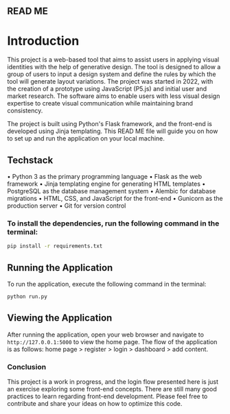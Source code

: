 ## READ ME

# Introduction

This project is a web-based tool that aims to assist users in applying visual identities with the help of generative design. The tool is designed to allow a group of users to input a design system and define the rules by which the tool will generate layout variations. The project was started in 2022, with the creation of a prototype using JavaScript (P5.js) and initial user and market research. The software aims to enable users with less visual design expertise to create visual communication while maintaining brand consistency.

The project is built using Python's Flask framework, and the front-end is developed using Jinja templating. This READ ME file will guide you on how to set up and run the application on your local machine.

## Techstack

• Python 3 as the primary programming language
• Flask as the web framework
• Jinja templating engine for generating HTML templates
• PostgreSQL as the database management system
• Alembic for database migrations
• HTML, CSS, and JavaScript for the front-end
• Gunicorn as the production server
• Git for version control

### To install the dependencies, run the following command in the terminal:

```bash
pip install -r requirements.txt
```

## Running the Application
To run the application, execute the following command in the terminal:

```bash
python run.py
```

## Viewing the Application

After running the application, open your web browser and navigate to `http://127.0.0.1:5000` to view the home page. The flow of the application is as follows: home page > register > login > dashboard > add content.

### Conclusion

This project is a work in progress, and the login flow presented here is just an exercise exploring some front-end concepts. There are still many good practices to learn regarding front-end development. Please feel free to contribute and share your ideas on how to optimize this code.